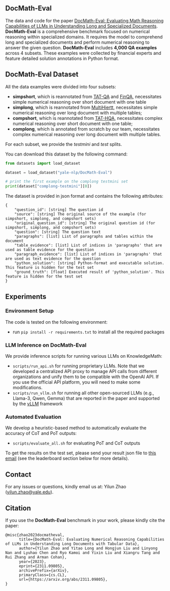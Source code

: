 ## DocMath-Eval
The data and code for the paper [DocMath-Eval: Evaluating Math Reasoning Capabilities of LLMs in Understanding Long and Specialized Documents](https://arxiv.org/abs/2311.09805). 
**DocMath-Eval** is a comprehensive benchmark focused on numerical reasoning within specialized domains. It requires the model to comprehend long and specialized documents and perform numerical reasoning to answer the given question. 
**DocMath-Eval** includes **4,000 QA examples** across 4 subsets. These examples were collected by financial experts and feature detailed solution annotations in Python format.


## DocMath-Eval Dataset
All the data examples were divided into four subsets:

- **simpshort**, which is reannotated from [TAT-QA](https://aclanthology.org/2021.acl-long.254/) and [FinQA](https://aclanthology.org/2021.emnlp-main.300/), necessitates simple numerical reasoning over short document with one table
- **simplong**, which is reannotated from [MultiHiertt](https://aclanthology.org/2022.acl-long.454/), necessitates simple numerical reasoning over long document with multiple tables;
- **compshort**, which is reannotated from [TAT-HQA](https://aclanthology.org/2022.acl-long.5/), necessitates complex numerical reasoning over short document with one table;
- **complong**, which is annotated from scratch by our team, necessitates complex numerical reasoning over long document with multiple tables.

For each subset, we provide the *testmini* and *test* splits. 

You can download this dataset by the following command:

```python
from datasets import load_dataset

dataset = load_dataset("yale-nlp/DocMath-Eval")

# print the first example on the complong testmini set
print(dataset["complong-testmini"][0])
```

The dataset is provided in json format and contains the following attributes:

```
{
    "question_id": [string] The question id
    "source": [string] The original source of the example (for simpshort, simplong, and compshort sets)
    "original_question_id": [string] The original question id (for simpshort, simplong, and compshort sets)
    "question": [string] The question text
    "paragraphs": [list] List of paragraphs and tables within the document
    "table_evidence": [list] List of indices in 'paragraphs' that are used as table evidence for the question
    "paragraph_evidence": [list] List of indices in 'paragraphs' that are used as text evidence for the question
    "python_solution": [string] Python-format and executable solution. This feature is hidden for the test set
    "ground_truth": [float] Executed result of 'python_solution'. This feature is hidden for the test set
}
```

## Experiments
### Environment Setup
The code is tested on the following environment:
- run `pip install -r requirements.txt` to install all the required packages

### LLM Inference on DocMath-Eval
We provide inference scripts for running various LLMs on KnowledgeMath:
- `scripts/run_api.sh` for running proprietary LLMs. Note that we developed a centralized API proxy to manage API calls from different organizations and unify them to be compatible with the OpenAI API. If you use the official API platform, you will need to make some modifications.
- `scripts/run_vllm.sh` for running all other open-sourced LLMs (e.g., Llama-3, Qwen, Gemma) that are reported in the paper and supported by the [vLLM](https://github.com/vllm-project/vllm) framework

### Automated Evaluation
We develop a heuristic-based method to automatically evaluate the accuracy of CoT and PoT outputs:
- `scripts/evaluate_all.sh` for evaluating PoT and CoT outputs

To get the results on the test set, please send your result json file to [this email](mailto:yilun.zhao@yale.edu) (see the leaderboard section below for more details).

## Contact
For any issues or questions, kindly email us at: Yilun Zhao (yilun.zhao@yale.edu).

## Citation

If you use the **DocMath-Eval** benchmark in your work, please kindly cite the paper:

```
@misc{zhao2023docmatheval,
      title={DocMath-Eval: Evaluating Numerical Reasoning Capabilities of LLMs in Understanding Long Documents with Tabular Data}, 
      author={Yilun Zhao and Yitao Long and Hongjun Liu and Linyong Nan and Lyuhao Chen and Ryo Kamoi and Yixin Liu and Xiangru Tang and Rui Zhang and Arman Cohan},
      year={2023},
      eprint={2311.09805},
      archivePrefix={arXiv},
      primaryClass={cs.CL},
      url={https://arxiv.org/abs/2311.09805}, 
}
```